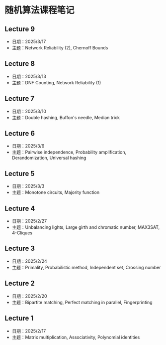 # 随机算法课程笔记

## Lecture 9
- 日期：2025/3/17
- 主题：Network Reliability (2), Chernoff Bounds

## Lecture 8
- 日期：2025/3/13
- 主题：DNF Counting, Network Reliability (1)

## Lecture 7
- 日期：2025/3/10
- 主题：Double hashing, Buffon's needle, Median trick

## Lecture 6
- 日期：2025/3/6
- 主题：Pairwise independence, Probability amplification, Derandomization, Universal hashing

## Lecture 5
- 日期：2025/3/3
- 主题：Monotone circuits, Majority function

## Lecture 4
- 日期：2025/2/27
- 主题：Unbalancing lights, Large girth and chromatic number, MAX3SAT, 4-Cliques

## Lecture 3
- 日期：2025/2/24
- 主题：Primality, Probabilistic method, Independent set, Crossing number

## Lecture 2
- 日期：2025/2/20
- 主题：Bipartite matching, Perfect matching in parallel, Fingerprinting

## Lecture 1
- 日期：2025/2/17
- 主题：Matrix multiplication, Associativity, Polynomial identities

